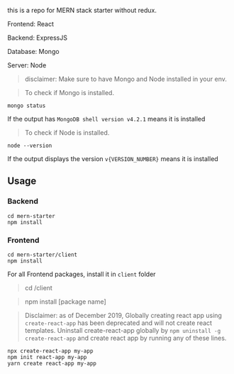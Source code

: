 this is a repo for MERN stack starter without redux.

Frontend: React

Backend: ExpressJS

Database: Mongo 

Server: Node

> disclaimer: Make sure to have Mongo and Node installed in your env. 

> To check if Mongo is installed. 

```
mongo status
```

If the output has `MongoDB shell version v4.2.1` means it is installed

> To check if Node is installed.
```
node --version
```

If the output displays the version  `v{VERSION_NUMBER}` means it is installed

## Usage

### Backend

```
cd mern-starter
npm install
```

### Frontend

```
cd mern-starter/client
npm install
```

For all Frontend packages, install it in `client` folder

> cd /client

> npm install [package name]

> Disclaimer: as of December 2019, Globally creating react app using `create-react-app` has been deprecated and will not create react templates. Uninstall create-react-app globally by `npm uninstall -g create-react-app` and create react app by running any of these lines.

```
npx create-react-app my-app
npm init react-app my-app
yarn create react-app my-app
```
